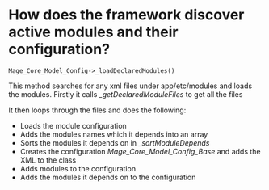 # How does the framework discover active modules and their configuration?


    Mage_Core_Model_Config->_loadDeclaredModules()


This method searches for any xml files under app/etc/modules and loads the modules.
Firstly it calls *_getDeclaredModuleFiles* to get all the files

It then loops through the files and does the following:

- Loads the module configuration
- Adds the modules names which it depends into an array
- Sorts the modules it depends on in *_sortModuleDepends*
- Creates the configuration *Mage_Core_Model_Config_Base* and adds the XML *<config><modules/></config>* to the class
- Adds modules to the configuration
- Adds the modules it depends on to the configuration
